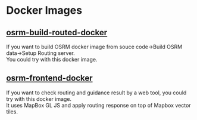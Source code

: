 # Docker Images

## [osrm-build-routed-docker](./osrm-build-routed-docker/README.md)
If you want to build OSRM docker image from souce code->Build OSRM data->Setup Routing server.  
You could try with this docker image.

## [osrm-frontend-docker](./osrm-frontend-docker/README.md)
If you want to check routing and guidance result by a web tool, you could try with this docker image.  
It uses MapBox GL JS and apply routing response on top of Mapbox vector tiles.


